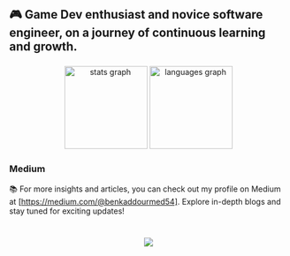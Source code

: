 <h2 align="left">🎮 Game Dev enthusiast and novice software engineer, on a journey of continuous learning and growth.</h2>

###

<div align="center">
  <img src="https://github-readme-stats.vercel.app/api?username=Cizr&hide_title=false&hide_rank=false&show_icons=true&include_all_commits=true&count_private=true&disable_animations=false&theme=dracula&locale=en&hide_border=false" height="150" alt="stats graph"  />
  <img src="https://github-readme-stats.vercel.app/api/top-langs?username=maurodesouza&locale=en&hide_title=false&layout=compact&card_width=320&langs_count=5&theme=dracula&hide_border=false" height="150" alt="languages graph"  />
</div>


###
### Medium  
📚 For more insights and articles, you can check out my profile on Medium at [https://medium.com/@benkaddourmed54]. Explore in-depth blogs and stay tuned for exciting updates!
###


<br/>  


<div align="center">
<img src="https://komarev.com/ghpvc/?username=Cizr&&style=flat-square" align="center" />
</div>  
  



